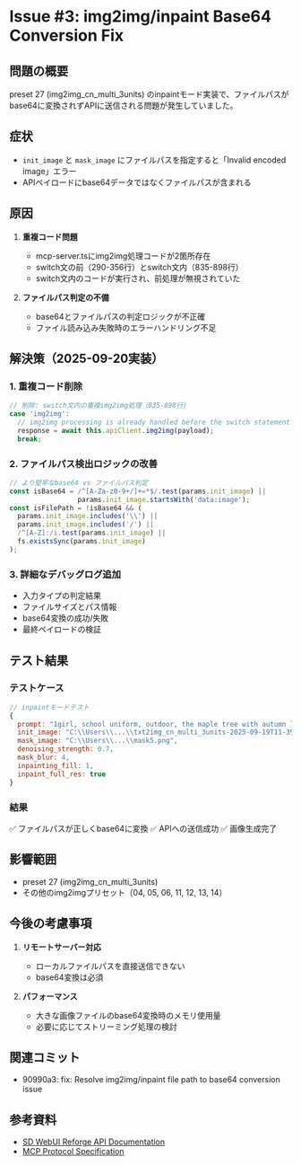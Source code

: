 # Issue #3: img2img/inpaint Base64 Conversion Fix

## 問題の概要
preset 27 (img2img_cn_multi_3units) のinpaintモード実装で、ファイルパスがbase64に変換されずAPIに送信される問題が発生していました。

## 症状
- `init_image` と `mask_image` にファイルパスを指定すると「Invalid encoded image」エラー
- APIペイロードにbase64データではなくファイルパスが含まれる

## 原因
1. **重複コード問題**
   - mcp-server.tsにimg2img処理コードが2箇所存在
   - switch文の前（290-356行）とswitch文内（835-898行）
   - switch文内のコードが実行され、前処理が無視されていた

2. **ファイルパス判定の不備**
   - base64とファイルパスの判定ロジックが不正確
   - ファイル読み込み失敗時のエラーハンドリング不足

## 解決策（2025-09-20実装）

### 1. 重複コード削除
```typescript
// 削除: switch文内の重複img2img処理（835-898行）
case 'img2img':
  // img2img processing is already handled before the switch statement
  response = await this.apiClient.img2img(payload);
  break;
```

### 2. ファイルパス検出ロジックの改善
```typescript
// より堅牢なbase64 vs ファイルパス判定
const isBase64 = /^[A-Za-z0-9+/]+=*$/.test(params.init_image) ||
                 params.init_image.startsWith('data:image');
const isFilePath = !isBase64 && (
  params.init_image.includes('\\') ||
  params.init_image.includes('/') ||
  /^[A-Z]:/i.test(params.init_image) ||
  fs.existsSync(params.init_image)
);
```

### 3. 詳細なデバッグログ追加
- 入力タイプの判定結果
- ファイルサイズとパス情報
- base64変換の成功/失敗
- 最終ペイロードの検証

## テスト結果
### テストケース
```javascript
// inpaintモードテスト
{
  prompt: "1girl, school uniform, outdoor, the maple tree with autumn leaves",
  init_image: "C:\\Users\\...\\txt2img_cn_multi_3units-2025-09-19T11-39-39-223Z.png",
  mask_image: "C:\\Users\\...\\mask5.png",
  denoising_strength: 0.7,
  mask_blur: 4,
  inpainting_fill: 1,
  inpaint_full_res: true
}
```

### 結果
✅ ファイルパスが正しくbase64に変換
✅ APIへの送信成功
✅ 画像生成完了

## 影響範囲
- preset 27 (img2img_cn_multi_3units)
- その他のimg2imgプリセット（04, 05, 06, 11, 12, 13, 14）

## 今後の考慮事項
1. **リモートサーバー対応**
   - ローカルファイルパスを直接送信できない
   - base64変換は必須

2. **パフォーマンス**
   - 大きな画像ファイルのbase64変換時のメモリ使用量
   - 必要に応じてストリーミング処理の検討

## 関連コミット
- 90990a3: fix: Resolve img2img/inpaint file path to base64 conversion issue

## 参考資料
- [SD WebUI Reforge API Documentation](https://github.com/Panchovix/stable-diffusion-webui-reforge)
- [MCP Protocol Specification](https://modelcontextprotocol.io/)